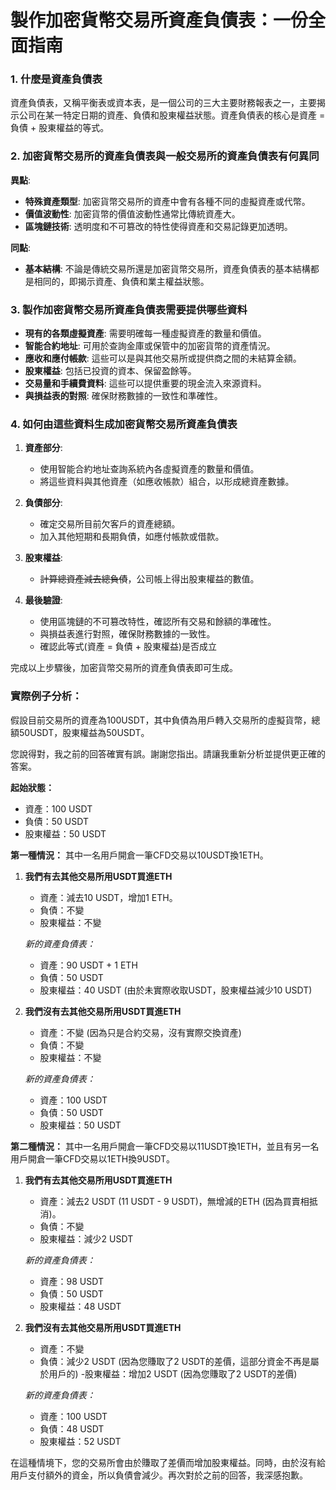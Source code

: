 # 製作加密貨幣交易所資產負債表：一份全面指南

### 1. 什麼是資產負債表

資產負債表，又稱平衡表或資本表，是一個公司的三大主要財務報表之一，主要揭示公司在某一特定日期的資產、負債和股東權益狀態。資產負債表的核心是資產 = 負債 + 股東權益的等式。

### 2. 加密貨幣交易所的資產負債表與一般交易所的資產負債表有何異同

**異點**:
- **特殊資產類型**: 加密貨幣交易所的資產中會有各種不同的虛擬資產或代幣。
- **價值波動性**: 加密貨幣的價值波動性通常比傳統資產大。
- **區塊鏈技術**: 透明度和不可篡改的特性使得資產和交易記錄更加透明。
  
**同點**:
- **基本結構**: 不論是傳統交易所還是加密貨幣交易所，資產負債表的基本結構都是相同的，即揭示資產、負債和業主權益狀態。

### 3. 製作加密貨幣交易所資產負債表需要提供哪些資料

- **現有的各類虛擬資產**: 需要明確每一種虛擬資產的數量和價值。
- **智能合約地址**: 可用於查詢金庫或保管中的加密貨幣的資產情況。
- **應收和應付帳款**: 這些可以是與其他交易所或提供商之間的未結算金額。
- **股東權益**: 包括已投資的資本、保留盈餘等。
- **交易量和手續費資料**: 這些可以提供重要的現金流入來源資料。
- **與損益表的對照**: 確保財務數據的一致性和準確性。

### 4. 如何由這些資料生成加密貨幣交易所資產負債表

1. **資產部分**:
    - 使用智能合約地址查詢系統內各虛擬資產的數量和價值。
    - 將這些資料與其他資產（如應收帳款）組合，以形成總資產數據。

2. **負債部分**:
    - 確定交易所目前欠客戶的資產總額。
    - 加入其他短期和長期負債，如應付帳款或借款。

3. **股東權益**:
    - ~~計算總資產減去總負債~~，公司帳上得出股東權益的數值。

4. **最後驗證**:
    - 使用區塊鏈的不可篡改特性，確認所有交易和餘額的準確性。
    - 與損益表進行對照，確保財務數據的一致性。
    - 確認此等式(資產 = 負債 + 股東權益)是否成立

完成以上步驟後，加密貨幣交易所的資產負債表即可生成。

### 實際例子分析：
假設目前交易所的資產為100USDT，其中負債為用戶轉入交易所的虛擬貨幣，總額50USDT，股東權益為50USDT。

您說得對，我之前的回答確實有誤。謝謝您指出。請讓我重新分析並提供更正確的答案。

**起始狀態：**
- 資產：100 USDT
- 負債：50 USDT
- 股東權益：50 USDT

**第一種情況：**
其中一名用戶開倉一筆CFD交易以10USDT換1ETH。

1. **我們有去其他交易所用USDT買進ETH**
   - 資產：減去10 USDT，增加1 ETH。
   - 負債：不變
   - 股東權益：不變

   *新的資產負債表：*
   - 資產：90 USDT + 1 ETH
   - 負債：50 USDT
   - 股東權益：40 USDT (由於未實際收取USDT，股東權益減少10 USDT)

2. **我們沒有去其他交易所用USDT買進ETH**
   - 資產：不變 (因為只是合約交易，沒有實際交換資產)
   - 負債：不變
   - 股東權益：不變

   *新的資產負債表：*
   - 資產：100 USDT
   - 負債：50 USDT
   - 股東權益：50 USDT

**第二種情況：**
其中一名用戶開倉一筆CFD交易以11USDT換1ETH，並且有另一名用戶開倉一筆CFD交易以1ETH換9USDT。

1. **我們有去其他交易所用USDT買進ETH**
   - 資產：減去2 USDT (11 USDT - 9 USDT)，無增減的ETH (因為買賣相抵消)。
   - 負債：不變
   - 股東權益：減少2 USDT

   *新的資產負債表：*
   - 資產：98 USDT
   - 負債：50 USDT
   - 股東權益：48 USDT

2. **我們沒有去其他交易所用USDT買進ETH**
   - 資產：不變
   - 負債：減少2 USDT (因為您賺取了2 USDT的差價，這部分資金不再是屬於用戶的)
   -股東權益：增加2 USDT (因為您賺取了2 USDT的差價)

   *新的資產負債表：*
   - 資產：100 USDT
   - 負債：48 USDT
   - 股東權益：52 USDT

在這種情境下，您的交易所會由於賺取了差價而增加股東權益。同時，由於沒有給用戶支付額外的資金，所以負債會減少。再次對於之前的回答，我深感抱歉。
